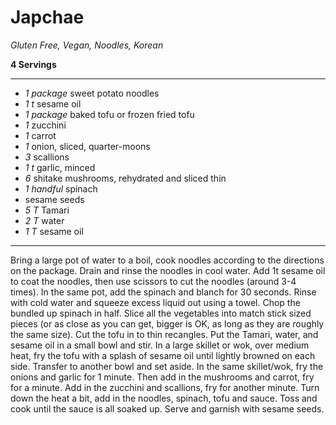 # Japchae

*Gluten Free, Vegan, Noodles, Korean*

**4 Servings**

---

- *1 package* sweet potato noodles
- *1 t* sesame oil
- *1 package* baked tofu or frozen fried tofu
- *1* zucchini
- *1* carrot
- *1* onion, sliced, quarter-moons
- *3* scallions
- *1 t* garlic, minced
- *6* shitake mushrooms, rehydrated and sliced thin
- *1 handful* spinach
- sesame seeds
- *5 T* Tamari
- *2 T* water
- *1 T* sesame oil

---

Bring a large pot of water to a boil, cook noodles according to the directions
on the package. Drain and rinse the noodles in cool water. Add 1t sesame oil to
coat the noodles, then use scissors to cut the noodles (around 3-4 times). In
the same pot, add the spinach and blanch for 30 seconds. Rinse with cold water
and squeeze excess liquid out using a towel. Chop the bundled up spinach in
half. Slice all the vegetables into match stick sized pieces (or as close as you
can get, bigger is OK, as long as they are roughly the same size). Cut the tofu
in to thin recangles. Put the Tamari, water, and sesame oil in a small bowl and 
stir. In a large skillet or wok, over medium heat, fry the tofu with a splash of
sesame oil until lightly browned on each side. Transfer to another bowl and set
aside. In the same skillet/wok, fry the onions and garlic for 1 minute. Then add
in the mushrooms and carrot, fry for a minute. Add in the zucchini and
scallions, fry for another minute. Turn down the heat a bit, add in the noodles,
spinach, tofu and sauce. Toss and cook until the sauce is all soaked up. Serve
and garnish with sesame seeds.
